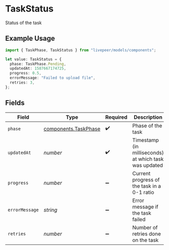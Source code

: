 # TaskStatus

Status of the task

## Example Usage

```typescript
import { TaskPhase, TaskStatus } from "livepeer/models/components";

let value: TaskStatus = {
  phase: TaskPhase.Pending,
  updatedAt: 1587667174725,
  progress: 0.5,
  errorMessage: "Failed to upload file",
  retries: 3,
};
```

## Fields

| Field                                                        | Type                                                         | Required                                                     | Description                                                  | Example                                                      |
| ------------------------------------------------------------ | ------------------------------------------------------------ | ------------------------------------------------------------ | ------------------------------------------------------------ | ------------------------------------------------------------ |
| `phase`                                                      | [components.TaskPhase](../../models/components/taskphase.md) | :heavy_check_mark:                                           | Phase of the task                                            | pending                                                      |
| `updatedAt`                                                  | *number*                                                     | :heavy_check_mark:                                           | Timestamp (in milliseconds) at which task was updated        | 1587667174725                                                |
| `progress`                                                   | *number*                                                     | :heavy_minus_sign:                                           | Current progress of the task in a 0-1 ratio                  | 0.5                                                          |
| `errorMessage`                                               | *string*                                                     | :heavy_minus_sign:                                           | Error message if the task failed                             | Failed to upload file                                        |
| `retries`                                                    | *number*                                                     | :heavy_minus_sign:                                           | Number of retries done on the task                           | 3                                                            |